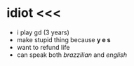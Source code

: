 # idiot <<<  

- i play gd (3 years)
- make stupid thing because **y e s**
- want to refund life
- can speak both *brazzilian* and *english*

